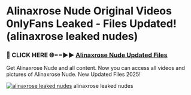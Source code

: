 # Alinaxrose Nude Original Videos 0nlyFans Leaked - Files Updated! (alinaxrose leaked nudes)

<h3>🔴 CLICK HERE 🌐==►► <a href="https://tinyurl.com/2p9ay9w9" rel="nofollow">Alinaxrose Nude Updated Files</a></h3>

Get Alinaxrose Nude and all content. Now you can access all videos and pictures of Alinaxrose Nude. New Updated Files 2025!

[![alinaxrose leaked nudes](https://i.imgur.com/KQgVmj3.gif)](https://tinyurl.com/2p9ay9w9)
alinaxrose leaked nudes
